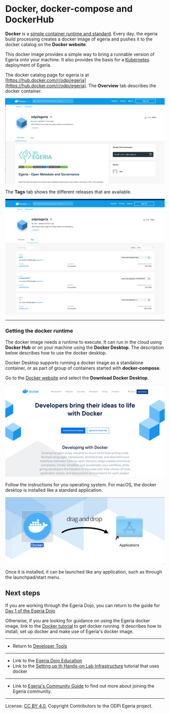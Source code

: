 <!-- SPDX-License-Identifier: CC-BY-4.0 -->
<!-- Copyright Contributors to the ODPi Egeria project 2020. -->

# Docker, docker-compose and DockerHub

**Docker** is a [simple container runtime and standard](https://www.docker.com/why-docker).
Every day, the egeria build processing creates
a docker image of egeria and pushes it to the docker catalog on the **Docker website**.

This docker image provides a simple way to bring a runnable version of Egeria onto your
machine.  It also provides the basis for a [Kubernetes](Kubernetes.md) deployment
of Egeria.

The docker catalog page for egeria is at
[https://hub.docker.com/r/odpi/egeria](https://hub.docker.com/r/odpi/egeria).
The **Overview** tab describes the docker container.

![Egeria Docker Page Overview Tab](egeria-docker-page-overview.png#pagewidth)

The **Tags** tab shows the different releases that are available.

![Egeria Docker Page Tags Tab](egeria-docker-page-tags.png#pagewidth)

----

### Getting the docker runtime

The docker image needs a runtime to execute.  It can run in the cloud using **Docker Hub** or
on your machine using the **Docker Desktop**. 
The description below describes how to use the docker desktop.

Docker Desktop supports running a docker image as a standalone container, or as part of group of containers
started with **docker-compose**.

Go to the [Docker website](https://www.docker.com/why-docker) and select
the **Download Docker Desktop**.

![DockerHub home page](docker-homepage.png#pagewidth)

Follow the instructions for you operating system.  For macOS, the docker desktop
is installed like a standard application.

![macOS install of docker desktop](docker-desktop-install.png#pagewidth)

Once it is installed, it can be launched like any
application, such as through the launchpad/start menu.

## Next steps

If you are working through the Egeria Dojo, you can
return to the guide for [Day 1 of the Egeria Dojo](../../open-metadata-resources/open-metadata-tutorials/egeria-dojo/egeria-dojo-day-1-3-1-1-platform-set-up-prerequisites.md)

Otherwise, if you are looking for guidance on
using the Egeria docker image, link to the [Docker tutorial](../../open-metadata-resources/open-metadata-tutorials/docker-tutorial)
to get docker running.  It describes
how to install, set up docker and make use of Egeria's docker image.

----
* Return to [Developer Tools](.)

---

* Link to the [Egeria Dojo Education](../../open-metadata-resources/open-metadata-tutorials/egeria-dojo)
* Link to the [Setting up th Hands-on Lab Infrastructure](../../open-metadata-resources/open-metadata-tutorials/lab-infrastructure-guide)
tutorial that uses docker
----
* Link to [Egeria's Community Guide](../../Community-Guide.md) to find out more about joining the Egeria community.


----
License: [CC BY 4.0](https://creativecommons.org/licenses/by/4.0/),
Copyright Contributors to the ODPi Egeria project.